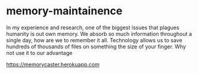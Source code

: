 # memory-maintainence

In my experience and research, one of the biggest issues that plagues humanity is out own memory. We absorb so much information throughout a single day, how are we to remember it all. Technology allows us to save hundreds of thousands of files on something the size of your finger. Why not use it to our advantage

<https://memorycaster.herokuapp.com>
